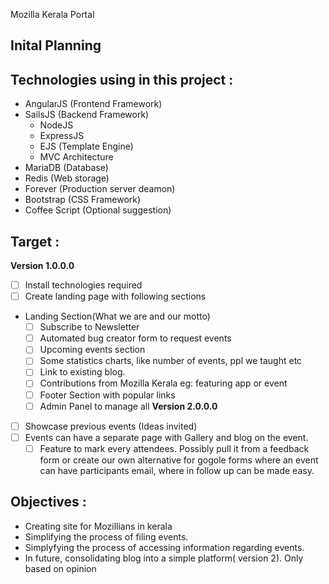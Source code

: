 Mozilla Kerala Portal

Inital Planning
---------------
## Technologies using  in this project :

- AngularJS (Frontend Framework)
- SailsJS (Backend Framework)
  - NodeJS
  - ExpressJS
  - EJS (Template Engine)
  - MVC Architecture
- MariaDB (Database)
- Redis (Web storage)
- Forever (Production server deamon)
- Bootstrap (CSS Framework)
- Coffee Script (Optional suggestion)


## Target :

**Version 1.0.0.0**

- [ ] Install technologies required
- [ ] Create landing page with following sections
- Landing Section(What we are and our motto)
  - [ ] Subscribe to Newsletter
  - [ ] Automated bug creator form to request events
  - [ ] Upcoming events section
  - [ ] Some statistics charts, like number of events, ppl we taught etc
  - [ ] Link to existing blog. 
  - [ ] Contributions from Mozilla Kerala eg: featuring app or event
  - [ ] Footer Section with popular links
  - [ ] Admin Panel to manage all
**Version 2.0.0.0**

-[ ] Showcase previous events (Ideas invited)
-[ ] Events can have a separate page with Gallery and blog on the event. 
  -[ ] Feature to mark every attendees. Possibly pull it from a feedback form or create our own alternative for gogole forms where an event can have participants email, where in follow up can be made easy.

## Objectives :

- Creating site for Mozillians in kerala
- Simplifying the process of filing events.
- Simplyfying the process of accessing information regarding events.
- In future, consolidating blog into a simple platform( version 2). Only based on opinion
